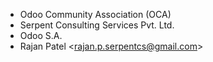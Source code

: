 - Odoo Community Association (OCA)
- Serpent Consulting Services Pvt. Ltd.
- Odoo S.A.
- Rajan Patel \<<rajan.p.serpentcs@gmail.com>\>
